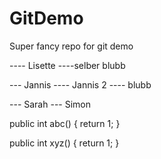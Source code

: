 # GitDemo
Super fancy repo for git demo


---- Lisette
----selber blubb



--- Jannis 
---- Jannis 2
---- blubb


--- Sarah
--- Simon



public int abc() {
    return 1;
}

public int xyz() {
    return 1;
}